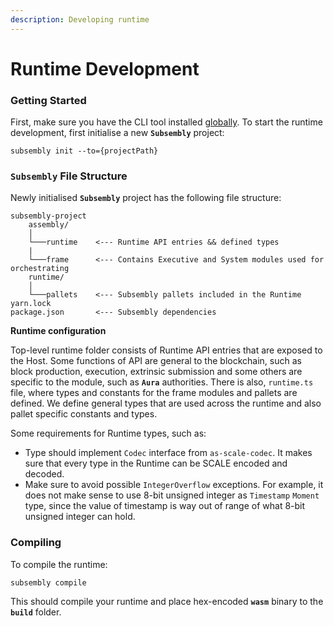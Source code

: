 ```yaml
---
description: Developing runtime
---
```


# Runtime Development

### Getting Started

First, make sure you have the CLI tool installed [globally](../getting-started/cli/). To start the runtime development, first initialise a new **`Subsembly`** project:

```text
subsembly init --to={projectPath} 
```

### `Subsembly` File Structure 

Newly initialised **`Subsembly`** project has the following file structure: 

```text
subsembly-project
    assembly/
    │
    └───runtime    <--- Runtime API entries && defined types
    |
    └───frame      <--- Contains Executive and System modules used for orchestrating       
    runtime/
    │
    └───pallets    <--- Subsembly pallets included in the Runtime
yarn.lock              
package.json       <--- Subsembly dependencies       
```

**Runtime configuration**

Top-level runtime folder consists of Runtime API entries that are exposed to the Host. Some functions of API are general to the blockchain, such as block production, execution, extrinsic submission and some others are specific to the module, such as **`Aura`** authorities. There is also, `runtime.ts` file, where types and constants for the frame modules and pallets are defined. We define general types that are used across the runtime and also pallet specific constants and types.

Some requirements for Runtime types, such as:

* Type should implement `Codec` interface from `as-scale-codec`. It makes sure that every type in the Runtime can be SCALE encoded and decoded.
* Make sure to avoid possible `IntegerOverflow` exceptions. For example, it does not make sense to use 8-bit unsigned integer as `Timestamp` `Moment` type, since the value of timestamp is way out of range of what 8-bit unsigned integer can hold.

### Compiling

To compile the runtime:

```text
subsembly compile
```

This should compile your runtime and place hex-encoded **`wasm`** binary to the **`build`** folder.



